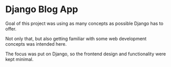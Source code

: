 # Django Blog App

Goal of this project was using as many concepts as possible Django has to offer.

Not only that, but also getting familiar with some web development concepts was intended here.

The focus was put on Django, so the frontend design and functionality were kept minimal.